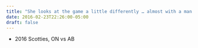 ```yaml
---
title: "She looks at the game a little differently … almost with a man’s eyes"
date: 2016-02-23T22:26:00-05:00
draft: false
---
```

- 2016 Scotties, ON vs AB